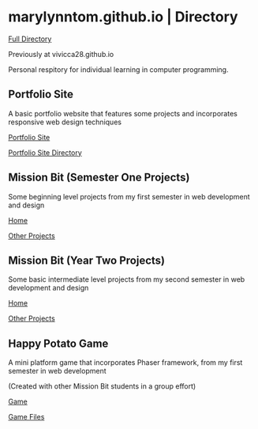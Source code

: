 # marylynntom.github.io | Directory

[Full Directory](https://github.com/marylynntom/marylynntom.github.io)

Previously at vivicca28.github.io

Personal respitory for individual learning in computer programming.


## Portfolio Site

A basic portfolio website that features some projects and incorporates responsive web design techniques

[Portfolio Site](marylynntom.github.io/udacity)

[Portfolio Site Directory](https://www.github.com/marylynntom/marylynntom.github.io/tree/master/udacity)


## Mission Bit (Semester One Projects)

Some beginning level projects from my first semester in web development and design

[Home](marylynntom.github.io/missionbit)

[Other Projects](www.github.com/marylynntom/marylynntom.github.io/tree/master/missionbit)


## Mission Bit (Year Two Projects)

Some basic intermediate level projects from my second semester in web development and design

[Home](marylynntom.github.io/missionbit2)

[Other Projects](www.github.com/marylynntom/marylynntom.github.io/tree/master/missionbit2)


## Happy Potato Game

A mini platform game that incorporates Phaser framework, from my first semester in web development

(Created with other Mission Bit students in a group effort)

[Game](marylynntom.github.io/udacity)

[Game Files](www.github.com/marylynntom/marylynntom.github.io/tree/master/udacity)
